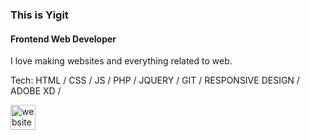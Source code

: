 ### This is Yigit
#### Frontend Web Developer
I love making websites and everything related to web.

Tech: HTML / CSS / JS / PHP / JQUERY / GIT / RESPONSIVE DESIGN / ADOBE XD / 


[<img src='https://cdn.jsdelivr.net/npm/simple-icons@3.0.1/icons/icloud.svg' alt='website' height='40'>](https://yigits.online)  
